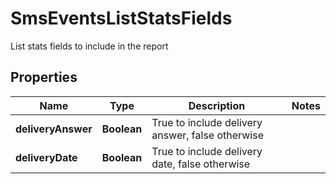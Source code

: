 

# SmsEventsListStatsFields

List stats fields to include in the report

## Properties

| Name | Type | Description | Notes |
|------------ | ------------- | ------------- | -------------|
|**deliveryAnswer** | **Boolean** | True to include delivery answer, false otherwise |  |
|**deliveryDate** | **Boolean** | True to include delivery date, false otherwise |  |



